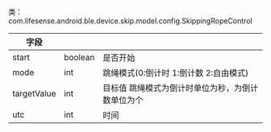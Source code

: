 类：com.lifesense.android.ble.device.skip.model.config.SkippingRopeControl

| 字段 |  |  |
| --- | --- | --- |
| start | boolean | 是否开始 |
| mode | int | 跳绳模式(0:倒计时 1:倒计数 2:自由模式) |
| targetValue | int | 目标值 跳绳模式为倒计时单位为秒，为倒计数单位为个 |
| utc | int | 时间 |


